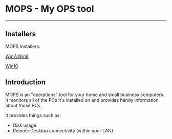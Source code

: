 
# MOPS - My OPS tool #

----------


## Installers ##

MOPS Installers:

[Win7/Win8](https://dl.dropboxusercontent.com/u/3154988/mops/mops_installer_win7.exe)

[Win10](https://dl.dropboxusercontent.com/u/3154988/mops/mops_installer_win10.exe)

## Introduction ##

MOPS is an "operations" tool for your home and small business computers.  It monitors all of the PCs it's installed on and provides handy information about those PCs.

It provides things such as:

- Disk usage
- Remote Desktop connectivity (within your LAN)




 